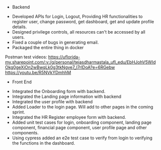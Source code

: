 * Backend

- Developed APIs for Login, Logout, Providing HR functionalities to register user, change password, get dashboard, get and update profile details.
- Designed privilege controls, all resources can't be accessed by all users.
- Fixed a couple of bugs in generating email.
- Packaged the entire thing in docker


Postman test videos:
https://uflorida-my.sharepoint.com/:v:/g/personal/tejasdharmastala_ufl_edu/EbHJohV5WIdOkg0geXiOn2wBwqLk0g3tkNgve7_l7rlDoA?e=6RGebw
https://youtu.be/R5NVkYDmhhM


* Front End

- Integrated the Onboarding form with backend.
- Integrated the Landing page information with backend
- Integrated the user profile with backend
- Added Loader to the login page. Will add to other pages in the coming sprint.
- Integrated the HR Register employee form with backend.
- Added unit test cases for login, onboarding component, landing page component, financial page component, user profile page and other components.
- Using cypress added an e2e test case to verify from login to verifying the functions in the dashboard.


